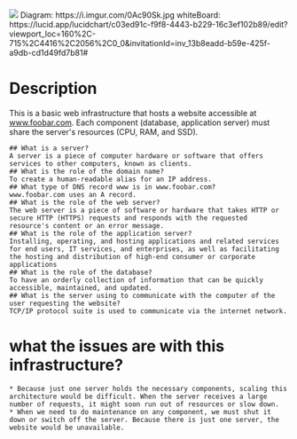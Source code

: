 <img src="https://i.imgur.com/0Ac90Sk.jpg">
Diagram: https://i.imgur.com/0Ac90Sk.jpg
whiteBoard: https://lucid.app/lucidchart/c03ed91c-f9f8-4443-b229-16c3ef102b89/edit?viewport_loc=160%2C-715%2C4416%2C2056%2C0_0&invitationId=inv_13b8eadd-b59e-425f-a9db-cd1d49fd7b81#

# Description
This is a basic web infrastructure that hosts a website accessible at www.foobar.com. Each component (database, application server) must share the server's resources (CPU, RAM, and SSD). 

    ## What is a server?
    A server is a piece of computer hardware or software that offers services to other computers, known as clients. 
    ## What is the role of the domain name?
    To create a human-readable alias for an IP address. 
    ## What type of DNS record www is in www.foobar.com?
    www.foobar.com uses an A record. 
    ## What is the role of the web server?
    The web server is a piece of software or hardware that takes HTTP or secure HTTP (HTTPS) requests and responds with the requested resource's content or an error message.
    ## What is the role of the application server?
    Installing, operating, and hosting applications and related services for end users, IT services, and enterprises, as well as facilitating the hosting and distribution of high-end consumer or corporate applications 
    ## What is the role of the database?
    To have an orderly collection of information that can be quickly accessible, maintained, and updated.
    ## What is the server using to communicate with the computer of the user requesting the website?
    TCP/IP protocol suite is used to communicate via the internet network. 
 
# what the issues are with this infrastructure?
    * Because just one server holds the necessary components, scaling this architecture would be difficult. When the server receives a large number of requests, it might soon run out of resources or slow down. 
    * When we need to do maintenance on any component, we must shut it down or switch off the server. Because there is just one server, the website would be unavailable. 
    
